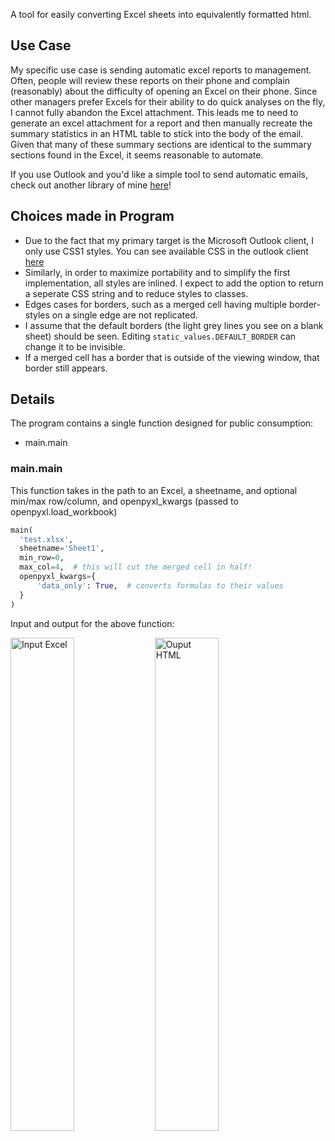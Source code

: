A tool for easily converting Excel sheets into equivalently formatted html.

## Use Case
My specific use case is sending automatic excel reports to management. Often, people will review these reports on their phone and complain (reasonably) about the difficulty of opening an Excel on their phone. Since other managers prefer Excels for their ability to do quick analyses on the fly, I cannot fully abandon the Excel attachment. This leads me to need to generate an excel attachment for a report and then manually recreate the summary statistics in an HTML table to stick into the body of the email. Given that many of these summary sections are identical to the summary sections found in the Excel, it seems reasonable to automate.

If you use Outlook and you'd like a simple tool to send automatic emails, check out another library of mine [here](https://github.com/douglassimonsen/outlook_emailer)!

## Choices made in Program
* Due to the fact that my primary target is the Microsoft Outlook client, I only use CSS1 styles. You can see available CSS in the outlook client [here](https://docs.microsoft.com/en-us/previous-versions/office/developer/office-2007/aa338201(v=office.12))
* Similarly, in order to maximize portability and to simplify the first implementation, all styles are inlined. I expect to add the option to return a seperate CSS string and to reduce styles to classes.
* Edges cases for borders, such as a merged cell having multiple border-styles on a single edge are not replicated.
* I assume that the default borders (the light grey lines you see on a blank sheet) should be seen. Editing `static_values.DEFAULT_BORDER` can change it to be invisible.
* If a merged cell has a border that is outside of the viewing window, that border still appears.

## Details
The program contains a single function designed for public consumption:
* main.main

### main.main
This function takes in the path to an Excel, a sheetname, and optional min/max row/column, and openpyxl_kwargs (passed to openpyxl.load_workbook)

```python
main(
  'test.xlsx',
  sheetname='Sheet1',
  min_row=0,
  max_col=4,  # this will cut the merged cell in half!
  openpyxl_kwargs={
      'data_only': True,  # converts formulas to their values
  }
)
```
Input and output for the above function:

<img src="https://github.com/mwhamilton/excel_to_html/raw/master/excel_example.PNG" alt="Input Excel" width="45%"></img>
<img src="https://github.com/mwhamilton/excel_to_html/raw/master/html_example.PNG" alt="Ouput HTML" width="45%"></img>
